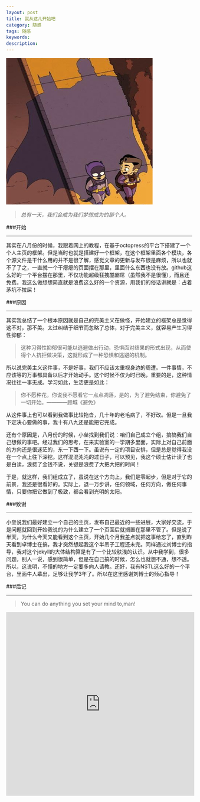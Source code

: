 ```yaml
---
layout: post
title: 就从这儿开始吧
category: 随感
tags: 随感
keywords: 
description: 
---
```


![1](/public/img/yh.jpg)


> *总有一天，我们会成为我们梦想成为的那个人。*


###开始
***
其实在八月份的时候，我跟着网上的教程，在基于octopress的平台下搭建了一个个人主页的框架。但是当时也就是搭建好一个框架，在这个框架里面各个模块，各个源文件是干什么用的并不是很了解，感觉文章的更新与发布很是麻烦，所以也就不了了之，一直就一个干瘪瘪的页面摆在那里，里面什么东西也没有放。github这么好的一个平台摆在那里，不仅功能超级狂拽酷霸屌（虽然我不是很懂），而且还免费。我这么做想想简直就是浪费这么好的一个资源，用我们的俗话讲就是：占着茅坑不拉屎！

###原因
***
其实我总结了一个根本原因就是自己的完美主义在做怪，开始建立的框架总是觉得这不对，那不美。太过纠结于细节而忽略了总体，对于完美主义，就容易产生习得性抑郁：





> 这种习得性抑郁很可能以逃避做出行动，恐惧面对结果的形式出现，从而使得个人抗拒做决策，这就形成了一种恐惧和逃避的机制。

所以说完美主义这件事，不是好事，我们不应该太重视身边的周遭。一件事情，不应该等的万事都具备以后才开始动手。这个时候不仅为时已晚，重要的是，这种情况往往一事无成。学习如此，生活更是如此：





> 你不愿种花，你说我不愿看它一点点凋落，是的，为了避免结束，你避免了一切开始。————顾城《避免》

 

从这件事上也可以看到我做事比较拖沓，几十年的老毛病了，不好改。但是一旦我下定决心要做的事，我十有八九还是能把它完成。

还有个原因是，八月份的时候，小垒找到我们说：咱们自己成立个组，搞搞我们自己想做的事吧。经过我们的思考，在来实验室的一学期多里面，实际上对自己前面的方向还是很迷茫的，东一下西一下。虽说有一定的项目安排，但是总是觉得我没在一个点上往下深挖。这样混混沌沌的过日子，可以预见，我这个硕士估计读了也是白读，浪费了金钱不说，关键是浪费了大把大把的时间！

于是，就这样，我们组成立了，虽说在这个方向上，我们是零起步，但是对于它的前景，我还是很看好的。实际上，退一万步讲，任何领域，任何方向，做任何事情，只要你把它做到了极致，都会看到光明的太阳。

###致谢
***
小垒说我们最好建立一个自己的主页，发布自己最近的一些进展，大家好交流，于是问题就回到开始我说的为什么建立了一个页面后就搁置在那里不管了。但是说了半天，为什么今天又能看到这个主页，开始几个月我差点就把这事给忘了，直到昨天看到卓博士在搞，我才突然想起我这个半吊子工程还未完。同样通过刘博士的指导，我对这个jekyll的大体结构算是有了一个比较肤浅的认识。从中我学到，很多问题，别人一说，感到很简单，但是在自己搞的时候，怎么也就想不通，想不透。所以，这说明，不懂的地方一定要多向人请教。还好，我有NSTL这么好的一个平台，里面牛人辈出，足够让我学3年了。所以在这里感谢刘博士的倾心指导！

###后记
***
> You can do anything you set your mind to,man!

<iframe height=498 width=510 src="http://player.youku.com/embed/XMjA4NjA3MTMy" frameborder=0 allowfullscreen></iframe>


